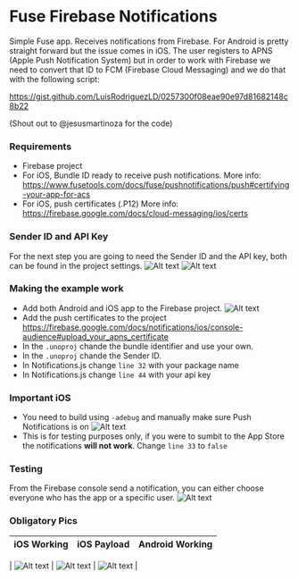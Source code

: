 # Fuse Firebase Notifications
Simple Fuse app. Receives notifications from Firebase.
For Android is pretty straight forward but the issue comes in iOS. The user registers to APNS (Apple Push Notification System) but in order to work with Firebase we need to convert that ID to FCM (Firebase Cloud Messaging) and we do that with the following script:

https://gist.github.com/LuisRodriguezLD/0257300f08eae90e97d81682148c8b22

(Shout out to @jesusmartinoza for the code)




### Requirements
* Firebase project
* For iOS, Bundle ID ready to receive push notifications. More info: https://www.fusetools.com/docs/fuse/pushnotifications/push#certifying-your-app-for-acs
* For iOS, push certificates (.P12) More info: https://firebase.google.com/docs/cloud-messaging/ios/certs


### Sender ID and API Key
For the next step you are going to need the Sender ID and the API key, both can be found in the project settings.
![Alt text](https://luisrodriguez.ws/github/2.png "Project Settings")
![Alt text](https://luisrodriguez.ws/github/3.png "Your Keys")


### Making the example work
* Add both Android and iOS app to the Firebase project.
![Alt text](https://luisrodriguez.ws/github/1.png "Add apps to Project")
* Add the push certificates to the project https://firebase.google.com/docs/notifications/ios/console-audience#upload_your_apns_certificate 
* In the `.unoproj` chande the bundle identifier and use your own.
* In the `.unoproj` chande the Sender ID.
* In Notifications.js change `line 32` with your package name
* In Notifications.js change `line 44` with your api key 
 
 
### Important iOS
* You need to build using `-adebug` and manually make sure Push Notifications is on
![Alt text](https://luisrodriguez.ws/github/4.png "Turn on push notifications")
* This is for testing purposes only, if you were to sumbit to the App Store the notifications <b>will not work</b>. Change `line 33` to `false`


### Testing
From the Firebase console send a notification, you can either choose everyone who has the app or a specific user.
![Alt text](https://luisrodriguez.ws/github/5.png "Send Notification")
  
### Obligatory Pics
iOS Working             |  iOS Payload | Android Working
:-------------------------:|:-------------------------:|:-------------------------:
| 
![Alt text](https://luisrodriguez.ws/github/r1.jpg "Notifications Working")  | ![Alt text](https://luisrodriguez.ws/github/r2.jpg "Payload")  | ![Alt text](https://luisrodriguez.ws/github/r3.jpg "android")  |

